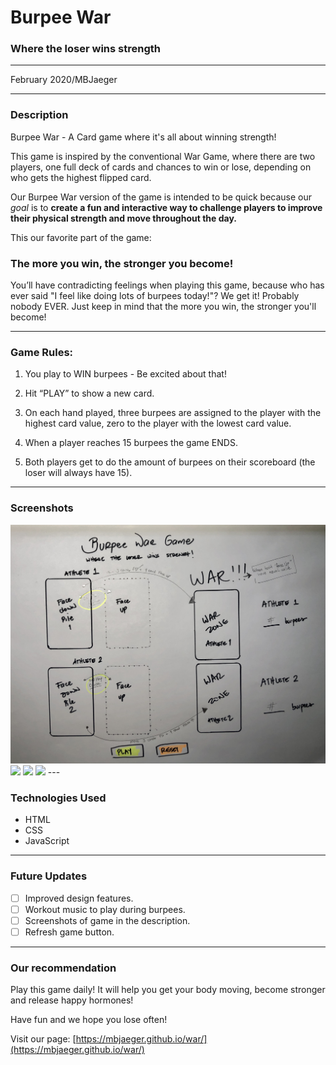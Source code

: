 # Burpee War
### Where the loser wins strength

---

February 2020/MBJaeger

---

### Description

Burpee War - A Card game where it's all about winning strength!

This game is inspired by the conventional War Game, where there are two players, one full deck of cards and chances to win or lose, depending on who gets the highest flipped card.

Our Burpee War version of the game is intended to be quick because our *goal* is to **create a fun and interactive way to challenge players to improve their physical strength and move throughout the day.** 

This our favorite part of the game: 

### **The more you win, the stronger you become!**

You’ll have contradicting feelings when playing this game, because who has ever said "I feel like doing lots of burpees today!"? We get it! Probably nobody EVER. Just keep in mind that the more you win, the stronger you'll become!

---

### Game Rules:

1) You play to WIN burpees - Be excited about that! 

 2) Hit “PLAY” to show a new card. 

3) On each hand played, three burpees are assigned to the player with the highest card value, zero to the player with the lowest card value. 

4) When a player reaches 15 burpees the game ENDS.

 6) Both players get to do the amount of burpees on their scoreboard (the loser will always have 15).

---

### Screenshots
<img src="images/wireframe.jpeg">
<img src="images/warShot1.png">
<img src="images/warShot2.png">
<img src="images/warShot3.png">
---

### Technologies Used

- HTML
- CSS
- JavaScript

---

### Future Updates

- [ ]  Improved design features.
- [ ]  Workout music to play during burpees.
- [ ]  Screenshots of game in the description.
- [ ]  Refresh game button.

---

### Our recommendation

Play this game daily! It will help you get your body moving, become stronger and release happy hormones!

Have fun and we hope you lose often!

Visit our page: [https://mbjaeger.github.io/war/](https://mbjaeger.github.io/war/)